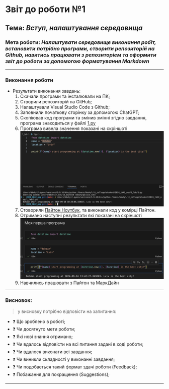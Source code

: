 # Звіт до роботи №1
## Тема: _Вступ, налаштування середовища_
### Мета роботи: _Налаштувати середовище виконання робіт, встановити потрібно програми, створити репозиторій на Github, навитись працювати з репозиторієм та оформити звіт до роботи за допомогою форматування Markdown_

---
### Виконання роботи
* Результати виконання завдань:
    1. Скачали програми та інсталювали на ПК;
    1. Створили репозиторій на GitHub;
    1. Налаштували Visual Studio Code з Github;
    1. Заповнили початкову сторінку за допомогою ChatGPT;
    1. Скопіював код програми та змінив змінні згідно завдання, програма знаходиться у файлі [1.py](1.py)
    1. Програма вивела значення показані на скріншоті
    ![](1.png)
    1. Стоворили [Пайтон Ноутбук](1.ipynb), та виконали код у комірці Пайтон.
    1. Отримано наступні результати які показані на скріншоті
    ![](2.png)
    1. Навчились працювати з Пайтон та МаркДайн

---
### Висновок:
> у висновку потрібно відповісти на запитання:

- :question: Що зроблено в роботі;
- :question: Чи досягнуто мети роботи;
- :question: Які нові знання отримано;
- :question: Чи вдалось відповісти на всі питання задані в ході роботи;
- :question: Чи вдалося виконати всі завдання;
- :question: Чи виникли складності у виконанні завдання;
- :question: Чи подобається такий формат здачі роботи (Feedback);
- :question: Побажання для покращення (Suggestions);

---